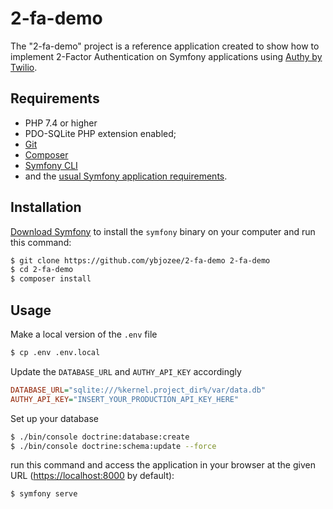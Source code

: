 2-fa-demo
========================

The "2-fa-demo" project is a reference application created to show how
to implement 2-Factor Authentication on Symfony applications using [Authy by Twilio][1].

Requirements
------------

  * PHP 7.4 or higher
  * PDO-SQLite PHP extension enabled;
  * [Git][2]
  * [Composer][3]
  * [Symfony CLI][4]
  * and the [usual Symfony application requirements][5].


Installation
------------

[Download Symfony][4] to install the `symfony` binary on your computer and run
this command:

```bash
$ git clone https://github.com/ybjozee/2-fa-demo 2-fa-demo
$ cd 2-fa-demo
$ composer install
```


Usage
-----

Make a local version of the `.env` file 

```bash
$ cp .env .env.local
```

Update the `DATABASE_URL` and `AUTHY_API_KEY` accordingly

``` ini
DATABASE_URL="sqlite:///%kernel.project_dir%/var/data.db"
AUTHY_API_KEY="INSERT_YOUR_PRODUCTION_API_KEY_HERE"
```

Set up your database

```bash
$ ./bin/console doctrine:database:create
$ ./bin/console doctrine:schema:update --force
```
run this command and access the application in your
browser at the given URL (<https://localhost:8000> by default):

```bash
$ symfony serve
```

[1]: https://authy.com/blog/authy-vs-google-authenticator/
[2]: https://git-scm.com/
[3]: https://getcomposer.org/
[4]: https://symfony.com/download
[5]: https://symfony.com/doc/current/reference/requirements.html
[7]: https://github.com/symfony/webpack-encore
